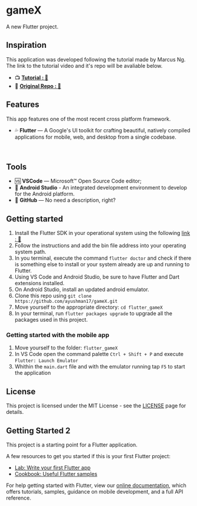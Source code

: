 # gameX

A new Flutter project.

## Inspiration

This application was developed following the tutorial made by Marcus Ng. The link to the tutorial video and it's repo will be avaliable below. 

- 📺 **[Tutorial : 🔗](https://www.youtube.com/watch?v=o_eVKOqY48Q)**
- 💾 **[Original Repo : 🔗](https://github.com/MarcusNg/flutter_swarm_game)**


## Features

This app features one of the most recent cross platform framework.

- 💦 **Flutter** — A Google's UI toolkit for crafting beautiful, natively compiled applications for mobile, web, and desktop from a single codebase.
<br>


## Tools

- 🆚 **VSCode** — Microsoft™ Open Source Code editor;
- 📱 **Android Studio** - An integrated development environment to develop for the Android platform.
- 💾 **GitHub** — No need a description, right?


## Getting started

1. Install the Flutter SDK in your operational system using the following [link : 🔗](https://flutter.dev/docs/get-started/install)
2. Follow the instructions and add the bin file address into your operating system path.
3. In you terminal, execute the command `flutter doctor` and check if there is something else to install or your system already are up and running to Flutter.
4. Using VS Code and Android Studio, be sure to have Flutter and Dart extensions installed.
5. On Android Studio, install an updated android emulator.
6. Clone this repo using `git clone https://github.com/ayushman17/gameX.git`
7. Move yourself to the appropriate directory: `cd flutter_gameX`<br />
8. In your terminal, run `flutter packages upgrade` to upgrade all the packages used in this project.<br />


### Getting started with the mobile app

1. Move yourself to the folder: `flutter_gameX`
2. In VS Code open the command palette `Ctrl + Shift + P` and execute `Flutter: Launch Emulator`
3. Whithin the `main.dart` file and with the emulator running tap `F5` to start the application 


## License

This project is licensed under the MIT License - see the [LICENSE](https://opensource.org/licenses/MIT) page for details.

## Getting Started 2

This project is a starting point for a Flutter application.

A few resources to get you started if this is your first Flutter project:

- [Lab: Write your first Flutter app](https://flutter.dev/docs/get-started/codelab)
- [Cookbook: Useful Flutter samples](https://flutter.dev/docs/cookbook)

For help getting started with Flutter, view our
[online documentation](https://flutter.dev/docs), which offers tutorials,
samples, guidance on mobile development, and a full API reference.
